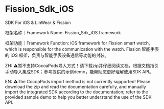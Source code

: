 # Fission_Sdk_iOS
SDK For iOS &amp; LinWear &amp; Fission

框架名称｜Framework Name: Fission_Sdk_iOS.framework

框架功能｜Framework Function: iOS framework for Fission smart watch, which is responsible for the communication with the watch. Fission 智能手表的 iOS 框架，负责与智能手表设备通信等功能的封装。

ZH:
⚠️暂不支持CocoaPods导入方式！请下载zip并仔细阅读文档，根据文档指引手动导入集成SDK；参考提供的示例demo，能帮助您更好理解使用SDK API。

EN:
⚠️The CocoaPods import method is not currently supported! Please download the zip and read the documentation carefully, and manually import the integrated SDK according to the documentation; refer to the provided sample demo to help you better understand the use of the SDK API.

